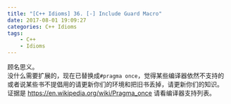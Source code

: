 ```yaml
---
title: "[C++ Idioms] 36. [-] Include Guard Macro"
date: 2017-08-01 19:09:27
categories: C++ Idioms
tags:
    - C++
    - Idioms
---
```

顾名思义。<!--more-->  
没什么需要扩展的，现在已替换成`#pragma once`，觉得某些编译器依然不支持的或者说某些书不提倡用的请更新你们的环境和把旧书丢掉，请更新你们的知识。  
证据是 <https://en.wikipedia.org/wiki/Pragma_once> 请看编译器支持列表。    